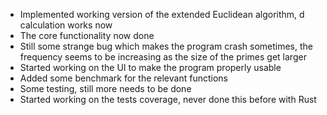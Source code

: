 - Implemented working version of the extended Euclidean algorithm, d calculation works now
- The core functionality now done
- Still some strange bug which makes the program crash sometimes, the frequency seems to be increasing as the size of the primes get larger
- Started working on the UI to make the program properly usable
- Added some benchmark for the relevant functions
- Some testing, still more needs to be done
- Started working on the tests coverage, never done this before with Rust